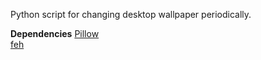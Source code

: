Python script for changing desktop wallpaper periodically.<br>

**Dependencies**
[Pillow](https://pypi.org/project/Pillow/)<br>
[feh](https://feh.finalrewind.org/)

